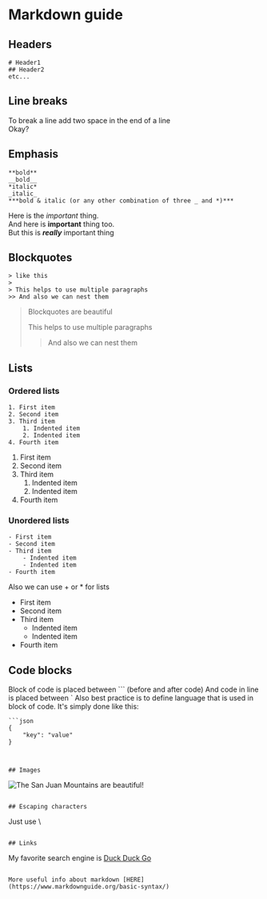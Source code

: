 # Markdown guide
## Headers
```
# Header1
## Header2
etc...
```
## Line breaks
To break a line add two space in the end of a line  
Okay?

## Emphasis
```
**bold**
__bold__
*italic*
_italic_
***bold & italic (or any other combination of three _ and *)***
```
Here is the *important* thing.  
And here is **important** thing too.  
But this is ***really*** important thing  

## Blockquotes
```
> like this
>
> This helps to use multiple paragraphs
>> And also we can nest them
```
> Blockquotes are beautiful
>
> This helps to use multiple paragraphs
>> And also we can nest them

## Lists
### Ordered lists
```
1. First item
2. Second item
3. Third item
    1. Indented item
    2. Indented item
4. Fourth item 
```
1. First item
2. Second item
3. Third item
    1. Indented item
    2. Indented item
4. Fourth item 

### Unordered lists
```
- First item
- Second item
- Third item
    - Indented item
    - Indented item
- Fourth item 
```
Also we can use + or * for lists
- First item
- Second item
- Third item
    - Indented item
    - Indented item
- Fourth item 


## Code blocks
Block of code is placed between ``` (before and after code)
And code in line is placed between `
Also best practice is to define language that is used in block of code.
It's simply done like this:
```
```json
{
    "key": "value"
}
```
```


## Images

```
![The San Juan Mountains are beautiful!](/assets/images/san-juan-mountains.jpg "San Juan Mountains")
```

## Escaping characters
```
Just use \
```

## Links
```
My favorite search engine is [Duck Duck Go](https://duckduckgo.com)
```

More useful info about markdown [HERE](https://www.markdownguide.org/basic-syntax/)
